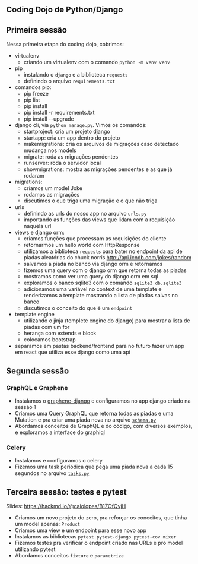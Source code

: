 ## Coding Dojo de Python/Django

## Primeira sessão

Nessa primeira etapa do coding dojo, cobrimos:

- virtualenv
    - criando um virtualenv com o comando `python -m venv venv`
- pip
    - instalando o `django` e a biblioteca `requests`
    - definindo o arquivo `requirements.txt`
- comandos pip:
    - pip freeze
    - pip list
    - pip install
    - pip install -r requirements.txt
    - pip install --upgrade
- django cli, via `python manage.py`. Vimos os comandos:
    - startproject: cria um projeto django
    - startapp: cria um app dentro do projeto
    - makemigrations: cria os arquivos de migrações caso detectado mudança nos models
    - migrate: roda as migrações pendentes
    - runserver: roda o servidor local
    - showmigrations: mostra as migrações pendentes e as que já rodaram
- migrations:
    - criamos um model Joke
    - rodamos as migrações
    - discutimos o que triga uma migração e o que não triga
- urls
    - definindo as urls do nosso app no arquivo `urls.py`
    - importando as funções das views que lidam com a requisição naquela url
- views e django orm:
    - criamos funções que processam as requisições do cliente
    - retornarmos um hello world com HttpResponse
    - utilizamos a biblioteca `requests` para bater no endpoint da api de piadas aleatórias do chuck norris http://api.icndb.com/jokes/random
    - salvamos a piada no banco via django orm e retornamos
    - fizemos uma query com o django orm que retorna todas as piadas
    - mostramos como ver uma query do django orm em sql
    - exploramos o banco sqlite3 com o comando `sqlite3 db.sqlite3`
    - adicionamos uma variável no context de uma template e renderizamos a template mostrando a lista de piadas salvas no banco
    - discutimos o conceito do que é um `endpoint`
- template engine
    - utilizando o jinja (templete engine do django) para mostrar a lista de piadas com um for
    - herança com extends e block
    - colocamos bootstrap
- separamos em pastas backend/frontend para no futuro fazer um app em react que utiliza esse django como uma api

## Segunda sessão

### GraphQL e Graphene

- Instalamos o [graphene-django](https://github.com/graphql-python/graphene-django) e configuramos no app django criado na sessão 1
- Criamos uma Query GraphQL que retorna todas as piadas e uma Mutation e pra criar uma piada nova no arquivo [`schema.py`](https://github.com/caiolopes/django-dojo/blob/master/projeto-1/backend/dojo/dojo/schema.py)
- Abordamos conceitos de GraphQL e do código, com diversos exemplos, e exploramos a interface do graphiql

### Celery

- Instalamos e configuramos o celery
- Fizemos uma task periódica que pega uma piada nova a cada 15 segundos no arquivo [`tasks.py`](https://github.com/caiolopes/django-dojo/blob/master/projeto-1/backend/dojo/core/tasks.py)


## Terceira sessão: testes e pytest

Slides: https://hackmd.io/@caiolopes/B1ZOfQvjH

- Criamos um novo projeto do zero, pra reforçar os conceitos, que tinha um model apenas: `Product`
- Criamos uma view e um endpoint para esse novo app
- Instalamos as bibliotecas `pytest pytest-django pytest-cov mixer`
- Fizemos testes pra verificar o endpoint criado nas URLs e pro model utilizando pytest
- Abordamos conceitos `fixture` e `parametrize`
